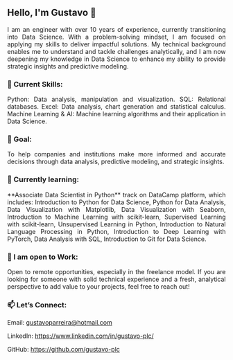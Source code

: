 

## Hello, I'm Gustavo 👋
<p align="justify">
I am an engineer with over 10 years of experience, currently transitioning into Data Science. With a problem-solving mindset, I am focused on applying my skills to deliver impactful solutions. My technical background enables me to understand and tackle challenges analytically, and I am now deepening my knowledge in Data Science to enhance my ability to provide strategic insights and predictive modeling.
</p>

### 🔧 Current Skills:
<p align="justify">
Python: Data analysis, manipulation and visualization.
SQL: Relational databases.
Excel: Data analysis, chart generation and statistical calculus.
Machine Learning & AI: Machine learning algorithms and their application in Data Science.
</p>

### 🎯 Goal:
<p align="justify">
To help companies and institutions make more informed and accurate decisions through data analysis, predictive modeling, and strategic insights.
</p>

### 🌱 Currently learning:
<p align="justify">
**Associate Data Scientist in Python** track on DataCamp platform, which includes: Introduction to Python for Data Science, Python for Data Analysis, Data Visualization with Matplotlib, Data Visualization with Seaborn, Introduction to Machine Learning with scikit-learn, Supervised Learning with scikit-learn, Unsupervised Learning in Python, Introduction to Natural Language Processing in Python, Introduction to Deep Learning with PyTorch, Data Analysis with SQL, Introduction to Git for Data Science.
</p>

### 💼 I am open to Work:
<p align="justify">
Open to remote opportunities, especially in the freelance model. If you are looking for someone with solid technical experience and a fresh, analytical perspective to add value to your projects, feel free to reach out!
</p>

### 📫 Let’s Connect:
<p align="justify">
  
Email: [gustavoparreira@hotmail.com](mailto:gustavoparreira@hotmail.com)

LinkedIn: https://www.linkedin.com/in/gustavo-plc/

GitHub: https://github.com/gustavo-plc

</p>

